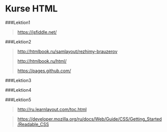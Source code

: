 Kurse HTML
=====================

###Lektion1

>
><https://jsfiddle.net/>
>

###Lektion2

>
><http://htmlbook.ru/samlayout/rezhimy-brauzerov>
>
><http://htmlbook.ru/html/>
>
><https://pages.github.com/>
>

###Lektion3

###Lektion4

###Lektion5

>
><http://ru.learnlayout.com/toc.html>

><https://developer.mozilla.org/ru/docs/Web/Guide/CSS/Getting_Started/Readable_CSS>
>